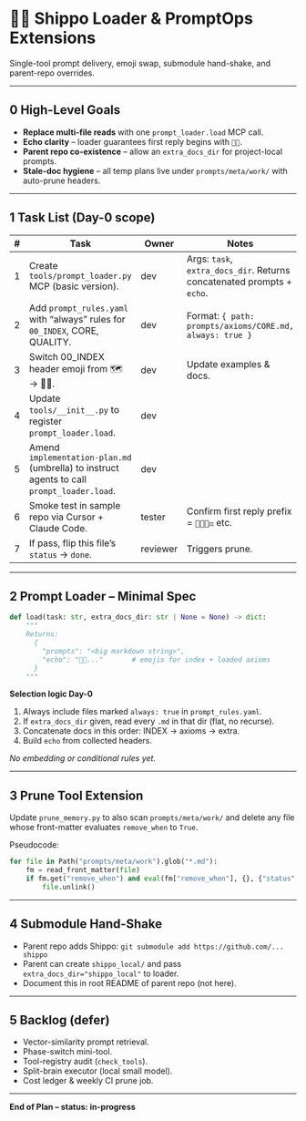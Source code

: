 <!--
title: Shippo Loader & PromptOps Extensions
status: in-progress               # in-progress | review | done
remove_when: status=="done"       # Shippo prune tool/CI auto-deletes on completion
-->


# 🚢🦛 Shippo Loader & PromptOps Extensions

Single-tool prompt delivery, emoji swap, submodule hand-shake, and parent-repo overrides.

---

## 0 High-Level Goals

* **Replace multi-file reads** with one `prompt_loader.load` MCP call.  
* **Echo clarity** – loader guarantees first reply begins with `🚢🦛`.  
* **Parent repo co-existence** – allow an `extra_docs_dir` for project-local prompts.  
* **Stale-doc hygiene** – all temp plans live under `prompts/meta/work/` with auto-prune headers.

---

## 1 Task List (Day-0 scope)

| # | Task | Owner | Notes |
|---|------|-------|-------|
| 1 | Create `tools/prompt_loader.py` MCP (basic version). | dev | Args: `task`, `extra_docs_dir`. Returns concatenated prompts + `echo`. |
| 2 | Add `prompt_rules.yaml` with “always” rules for `00_INDEX`, CORE, QUALITY. | dev | Format: `{ path: prompts/axioms/CORE.md, always: true }` |
| 3 | Switch 00_INDEX header emoji from 🗺️ → 🚢🦛. | dev | Update examples & docs. |
| 4 | Update `tools/__init__.py` to register `prompt_loader.load`. | dev | |
| 5 | Amend `implementation-plan.md` (umbrella) to instruct agents to call `prompt_loader.load`. | dev | |
| 6 | Smoke test in sample repo via Cursor + Claude Code. | tester | Confirm first reply prefix = `🚢🦛🧭⚖️` etc. |
| 7 | If pass, flip this file’s `status` → `done`. | reviewer | Triggers prune. |

---

## 2 Prompt Loader – Minimal Spec

```python
def load(task: str, extra_docs_dir: str | None = None) -> dict:
    """
    Returns:
      {
        "prompts": "<big markdown string>",
        "echo": "🚢🦛..."       # emojis for index + loaded axioms
      }
    """
````

**Selection logic Day-0**

1. Always include files marked `always: true` in `prompt_rules.yaml`.
2. If `extra_docs_dir` given, read every `.md` in that dir (flat, no recurse).
3. Concatenate docs in this order: INDEX → axioms → extra.
4. Build `echo` from collected headers.

*No embedding or conditional rules yet.*

---

## 3 Prune Tool Extension

Update `prune_memory.py` to also scan `prompts/meta/work/` and delete any file whose front-matter evaluates `remove_when` to `True`.

Pseudocode:

```python
for file in Path("prompts/meta/work").glob("*.md"):
    fm = read_front_matter(file)
    if fm.get("remove_when") and eval(fm["remove_when"], {}, {"status": fm.get("status")}):
        file.unlink()
```

---

## 4 Submodule Hand-Shake

* Parent repo adds Shippo:
  `git submodule add https://github.com/... shippo`
* Parent can create `shippo_local/` and pass `extra_docs_dir="shippo_local"` to loader.
* Document this in root README of parent repo (not here).

---

## 5 Backlog (defer)

* Vector-similarity prompt retrieval.
* Phase-switch mini-tool.
* Tool-registry audit (`check_tools`).
* Split-brain executor (local small model).
* Cost ledger & weekly CI prune job.

---

**End of Plan – status: in-progress**
